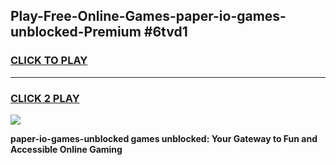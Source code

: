 
## Play-Free-Online-Games-paper-io-games-unblocked-Premium #6tvd1
<h3>
<a href="https://premium.freeplayer.one?title=paper-io-games-unblocked&ref=8M">CLICK TO PLAY</a></h3>
<hr>

<h3>
<a href="https://premium.freeplayer.one?title=paper-io-games-unblocked&ref=8M">CLICK 2 PLAY</a>
  
</h3>

<a href="https://premium.freeplayer.one?title=paper-io-games-unblocked&ref=8M"><img src="https://clearcache.store/games.png"></a>


**paper-io-games-unblocked games unblocked: Your Gateway to Fun and Accessible Online Gaming**
